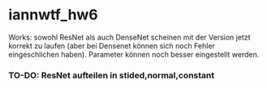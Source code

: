 # iannwtf_hw6

Works: sowohl ResNet als auch DenseNet scheinen mit der Version jetzt korrekt zu laufen (aber bei Densenet können sich noch Fehler eingeschlichen haben). Parameter können noch besser eingestellt werden.

### TO-DO: ResNet aufteilen in stided,normal,constant
